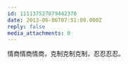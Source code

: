 ```yaml
---
id: 111137527879442370
date: 2013-06-06T07:51:09.000Z
reply: false
media_attachments: 0
---
```


情商情商情商，克制克制克制，忍忍忍忍。

